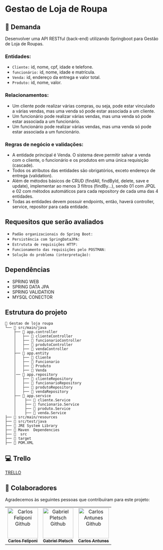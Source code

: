 # Gestao de Loja de Roupa

## 🚀 Demanda

Desenvolver uma API RESTful (back-end) utilizando Springboot para Gestão de Loja de Roupas.

### Entidades:

- `Cliente:` id, nome, cpf, idade e telefone.<br>
- `funcionário:` id, nome, idade e matrícula.<br>
- `Venda:` id, endereço da entrega e valor total.<br>
- `Produto:` id, nome, valor.<br>

### Relacionamentos:

- Um cliente pode realizar várias compras, ou seja, pode estar vinculado a várias vendas, mas
uma venda só pode estar associada a um cliente.
- Um funcionário pode realizar várias vendas, mas uma venda só pode estar associada a um
funcionário.
- Um funcionário pode realizar várias vendas, mas uma venda só pode estar associada a um
funcionário.

### Regras de negócio e validações:

- A entidade principal é Venda. O sistema deve permitir salvar a venda com o cliente, o
funcionário e os produtos em uma única requisição (cascade).
- Todos os atributos das entidades são obrigatórios, exceto endereço de entrega (validation).
- Além de métodos básicos de CRUD (findAll, findById, delete, save e update), implementar
ao menos 3 filtros (findBy...), sendo 01 com JPQL e 02 com métodos automáticos para cada
repository de cada uma das 4 entidades.
- Todas as entidades devem possuir endpoints, então, haverá controller, service, repositor
para cada entidade.

## Requesitos que serão avaliados

- `Padão organizacionais do Spring Boot:`
- `Persistência com SpringDataJPA:`
- `Estrututa de requisições HTTP:`
- `Funcionamento das requisições pelo POSTMAN:`
- `Solução do problema (interpretação):`

## Dependências

- SPRING WEB
- SPRING DATA JPA
- SPRING VALIDATION
- MYSQL CONECTOR

## Estrutura do projeto
```
📁 Gestao de loja roupa
└── 📁 src/main/java
    ├── 📁 app.controller
    │   ├── 📁 clienteController
    │   ├── 📁 funcionarioController
    │   ├── 📁 produtoController
    │   ├── 📁 vendaController
    ├── 📁 app.entity
    │   ├── 📁 Cliente
    │   ├── 📁 Funcionario
    │   ├── 📁 Produto
    │   ├── 📁 Venda
    │── 📁 app.repository
    │   ├── 📁 clienteRepository
    │   ├── 📁 funcionarioRepository
    │   ├── 📁 produtoRepository
    │   ├── 📁 vendaRepository
    ├── 📁 app.service
    │    ├── 📁 cliente.Service
    │    ├── 📁 funcionario.Service
    │    ├── 📁 produto.Service
    │    ├── 📁 venda.Service
├── 📁 src/main/resources
├── 📁 src/test/java
├── 📁 JRE System Library
├── 📁 Maven  Dependencies
├── 📁  src
├── 📁 target
├── 📁 POM.XML 
```
## 💻 Trello

[TRELLO](https://trello.com/b/19atZkn1/desenvolvimento-de-gestao)

## 🤝 Colaboradores

Agradecemos às seguintes pessoas que contribuíram para este projeto:

<table>
  <tr>
    <td align="center">
      <a href="https://github.com/CarlosFeliponi">
        <img src="https://avatars.githubusercontent.com/u/107933029?v=4" width="100px;" alt="Carlos Feliponi Github"/><br>
        <sub>
          <b>Carlos Feliponi</b>
        </sub>
      </a>
    </td>
    <td align="center">
      <a href="https://github.com/Exxodius">
        <img src="https://avatars.githubusercontent.com/u/119608284?v=4" width="100px;" alt="Gabriel Pletsch Github"/><br>
        <sub>
          <b>Gabriel Pletsch</b>
        </sub>
      </a>
    </td>
    <td align="center">
      <a href="https://github.com/PedroHenriqueAbreuF">
        <img src="https://avatars.githubusercontent.com/u/101679821?v=4" width="100px;" alt="Carlos Antunes Github"/><br>
        <sub>
          <b>Carlos Antunes</b>
        </sub>
      </a>
    </td>
  </tr>
</table> 
